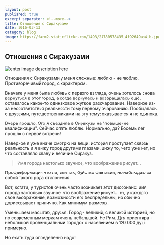 ```yaml
---
layout: post
published: true
excerpt_separator: <!--more-->
title: Отношения с Сиракузами
date: 2016-03-13
category: blog
image: https://farm2.staticflickr.com/1493/25780578435_4f92649ab4_b.jpg
---
```

## Отношения с Сиракузами ##

![enter image description here](https://farm2.staticflickr.com/1493/25780578435_4f92649ab4_b.jpg)


Отношения с Сиракузами у меня сложные: люблю - не люблю. Противоречивый город, с характером. 

Вначале у меня была любовь с первого взгляда, очень хотелось снова вернуться в этот город, а когда вернулась и возвращалась ещё, оставалось какое-то одинаковое жуткое разочарование. Наверное из-за несоответствия реальности тому первому очарованию. Пообщалась с друзьями, путешественниками на эту тему: оказывается я не одинока.

Вчера прошло. Это я съездила в Сиракузы на "повышение квалификации". Сейчас опять люблю. Нормально, да? Восемь лет прошло с первой встречи!

Наверное я уже иначе смотрю на вещи: история проступает сквозь реальность и я вижу город другими глазами. Вижу то, чего уже нет, но что составляло славу и величие Сиракуз. 

> Имя города настолько звучное, что воображение рисует...

Профдеформация что ли, или так, буйство фантазии, но наблюдаю за собой такого рода отклонения.

Вот, кстати, у туристов очень часто возникает этот диссонанс: имя города настолько звучное, что воображение рисует... ну, у каждого своё воображение, возможности его беспредельны, но обычно дорисовывает прилично. Как минимум размеры.

Уменьшаем масштаб, друзья. Город - великий, с великой историей, но по современным меркам очень небольшой. Не Рим. Для ориентира - небольшой провинциальный городок с населением в 120 000 душ примерно. 

Но ехать туда определённо надо!